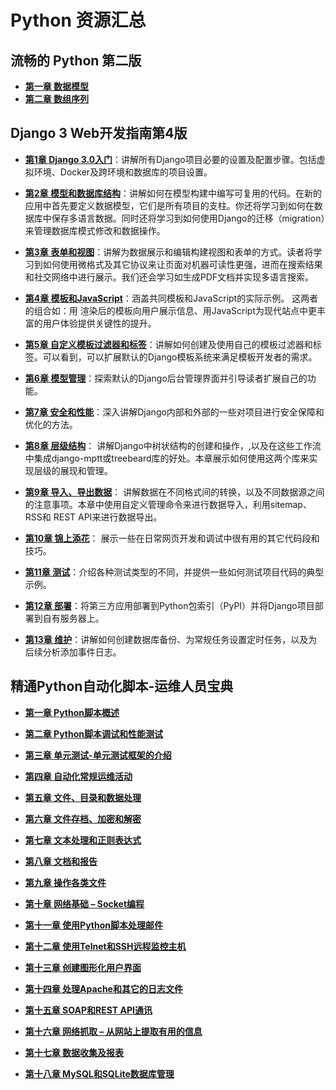 # Python 资源汇总
## 流畅的 Python 第二版

* **[第一章 数据模型](fluent-python/01.md)**
* **[第二章 数组序列](fluent-python/02.md)**



## Django 3 Web开发指南第4版

* [**第1章 Django 3.0入门**](django3/01.md)：讲解所有Django项目必要的设置及配置步骤。包括虚拟环境、Docker及跨环境和数据库的项目设置。

* [**第2章 模型和数据库结构**](https://alanhou.org/models-database-structure/)：讲解如何在模型构建中编写可复用的代码。在新的应用中首先要定义数据模型，它们是所有项目的支柱。你还将学习到如何在数据库中保存多语言数据。同时还将学习到如何使用Django的迁移（migration）来管理数据库模式修改和数据操作。

* [**第3章 表单和视图**](https://alanhou.org/forms-views/)：讲解为数据展示和编辑构建视图和表单的方式。读者将学习到如何使用微格式及其它协议来让页面对机器可读性更强，进而在搜索结果和社交网络中进行展示。我们还会学习如生成PDF文档并实现多语言搜索。

* [**第4章 模板和JavaScript**](https://alanhou.org/django3-templates-javascript/)：涵盖共同模板和JavaScript的实际示例。 这两者的组合如：用 渲染后的模板向用户展示信息、用JavaScript为现代站点中更丰富的用户体验提供关键性的提升。

* [**第5章 自定义模板过滤器和标签**](https://alanhou.org/django3-custom-template-filters-tags/)：讲解如何创建及使用自己的模板过滤器和标签。可以看到，可以扩展默认的Django模板系统来满足模板开发者的需求。

* [**第6章 模型管理**](https://alanhou.org/django3-model-administration/)：探索默认的Django后台管理界面并引导读者扩展自己的功能。

* [**第7章 安全和性能**](https://alanhou.org/django3-security-performance/)：深入讲解Django内部和外部的一些对项目进行安全保障和优化的方法。

* [**第8章 层级结构**](https://alanhou.org/django3-hierarchical-structures/)： 讲解Django中树状结构的创建和操作，,以及在这些工作流中集成django-mptt或treebeard库的好处。本章展示如何使用这两个库来实现层级的展现和管理。

* [**第9章 导入、导出数据**](https://alanhou.org/django3-importing-exporting-data/)： 讲解数据在不同格式间的转换，以及不同数据源之间的注意事项。本章中使用自定义管理命令来进行数据导入，利用sitemap、RSS和 REST API来进行数据导出。

* [**第10章 锦上添花**](https://alanhou.org/django3-bells-whistles/)： 展示一些在日常网页开发和调试中很有用的其它代码段和技巧。

* [**第11章 测试**](https://alanhou.org/django3-testing/)：介绍各种测试类型的不同，并提供一些如何测试项目代码的典型示例。

* [**第12章 部署**](https://alanhou.org/django3-deployment/)：将第三方应用部署到Python包索引（PyPI）并将Django项目部署到自有服务器上。

* [**第13章 维护**](https://alanhou.org/django3-maintenance/)：讲解如何创建数据库备份、为常规任务设置定时任务，以及为后续分析添加事件日志。

## 精通Python自动化脚本-运维人员宝典

* **[第一章 Python脚本概述](python-scripting/01.md)**

* **[第二章 Python脚本调试和性能测试](python-scripting/02.md)**

* **[第三章 单元测试-单元测试框架的介绍](python-scripting/03.md)**

* **[第四章 自动化常规运维活动](python-scripting/04.md)**

* **[第五章 文件、目录和数据处理](python-scripting/05.md)**

* **[第六章 文件存档、加密和解密](python-scripting/06.md)**

* **[第七章 文本处理和正则表达式](python-scripting/07.md)**

* **[第八章 文档和报告](python-scripting/08.md)**

* **[第九章 操作各类文件](python-scripting/09.md)**

* **[第十章 网络基础 – Socket编程](python-scripting/10.md)**

* **[第十一章 使用Python脚本处理邮件](python-scripting/11.md)**

* **[第十二章 使用Telnet和SSH远程监控主机](python-scripting/12.md)**

* **[第十三章 创建图形化用户界面](python-scripting/13.md)**

* **[第十四章 处理Apache和其它的日志文件](python-scripting/14.md)**

* **[第十五章 SOAP和REST API通讯](python-scripting/15.md)**

* **[第十六章 网络抓取 – 从网站上提取有用的信息](python-scripting/16.md)**

* **[第十七章 数据收集及报表](python-scripting/17.md)**

* **[第十八章 MySQL和SQLite数据库管理](python-scripting/18.md)**

